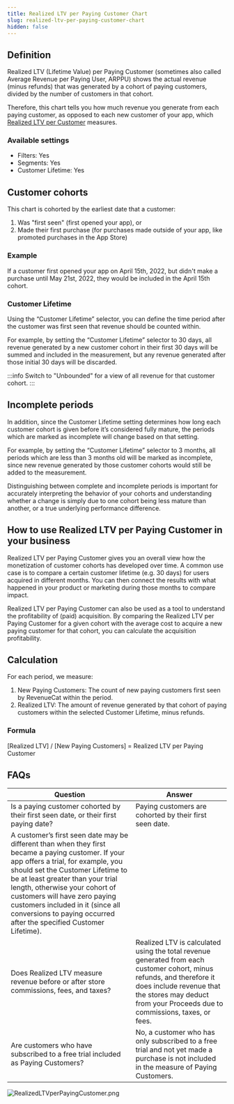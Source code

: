 ```yaml
---
title: Realized LTV per Paying Customer Chart
slug: realized-ltv-per-paying-customer-chart
hidden: false
---
```


## Definition

Realized LTV (Lifetime Value) per Paying Customer (sometimes also called Average Revenue per Paying User, ARPPU) shows the actual revenue (minus refunds) that was generated by a cohort of paying customers, divided by the number of customers in that cohort.

Therefore, this chart tells you how much revenue you generate from each paying customer, as opposed to each new customer of your app, which [Realized LTV per Customer](/docs/dashboard-and-metrics/charts/realized-ltv-per-customer-chart) measures.

### Available settings

- Filters: Yes
- Segments: Yes
- Customer Lifetime: Yes

## Customer cohorts

This chart is cohorted by the earliest date that a customer:

1. Was "first seen" (first opened your app), or
2. Made their first purchase (for purchases made outside of your app, like promoted purchases in the App Store)

### Example

If a customer first opened your app on April 15th, 2022, but didn't make a purchase until May 21st, 2022, they would be included in the April 15th cohort.

### Customer Lifetime

Using the “Customer Lifetime” selector, you can define the time period after the customer was first seen that revenue should be counted within.

For example, by setting the “Customer Lifetime” selector to 30 days, all revenue generated by a new customer cohort in their first 30 days will be summed and included in the measurement, but any revenue generated after those initial 30 days will be discarded.

:::info
Switch to "Unbounded" for a view of all revenue for that customer cohort.
:::

## Incomplete periods

In addition, since the Customer Lifetime setting determines how long each customer cohort is given before it’s considered fully mature, the periods which are marked as incomplete will change based on that setting.

For example, by setting the “Customer Lifetime” selector to 3 months, all periods which are less than 3 months old will be marked as incomplete, since new revenue generated by those customer cohorts would still be added to the measurement.

Distinguishing between complete and incomplete periods is important for accurately interpreting the behavior of your cohorts and understanding whether a change is simply due to one cohort being less mature than another, or a true underlying performance difference.

## How to use Realized LTV per Paying Customer in your business

Realized LTV per Paying Customer gives you an overall view how the monetization of customer cohorts has developed over time. A common use case is to compare a certain customer lifetime (e.g. 30 days) for users acquired in different months. You can then connect the results with what happened in your product or marketing during those months to compare impact.

Realized LTV per Paying Customer can also be used as a tool to understand the profitability of (paid) acquisition. By comparing the Realized LTV per Paying Customer for a given cohort with the average cost to acquire a new paying customer for that cohort, you can calculate the acquisition profitability.

## Calculation

For each period, we measure:

1. New Paying Customers: The count of new paying customers first seen by RevenueCat within the period.
2. Realized LTV: The amount of revenue generated by that cohort of paying customers within the selected Customer Lifetime, minus refunds.

### Formula

[Realized LTV] / [New Paying Customers] = Realized LTV per Paying Customer

## FAQs

| Question                                                                                                                                                                                                                                                                                                                                                                                      | Answer                                                                                                                                                                                                                         |
| --------------------------------------------------------------------------------------------------------------------------------------------------------------------------------------------------------------------------------------------------------------------------------------------------------------------------------------------------------------------------------------------- | ------------------------------------------------------------------------------------------------------------------------------------------------------------------------------------------------------------------------------ |
| Is a paying customer cohorted by their first seen date, or their first paying date?                                                                                                                                                                                                                                                                                                           | Paying customers are cohorted by their first seen date.                                                                                                                                                                        |
| A customer’s first seen date may be different than when they first became a paying customer. If your app offers a trial, for example, you should set the Customer Lifetime to be at least greater than your trial length, otherwise your cohort of customers will have zero paying customers included in it (since all conversions to paying occurred after the specified Customer Lifetime). |
| Does Realized LTV measure revenue before or after store commissions, fees, and taxes?                                                                                                                                                                                                                                                                                                         | Realized LTV is calculated using the total revenue generated from each customer cohort, minus refunds, and therefore it does include revenue that the stores may deduct from your Proceeds due to commissions, taxes, or fees. |
| Are customers who have subscribed to a free trial included as Paying Customers?                                                                                                                                                                                                                                                                                                               | No, a customer who has only subscribed to a free trial and not yet made a purchase is not included in the measure of Paying Customers.                                                                                         |

![](https://files.readme.io/f8ef97f-RealizedLTVperPayingCustomer.png "RealizedLTVperPayingCustomer.png")
